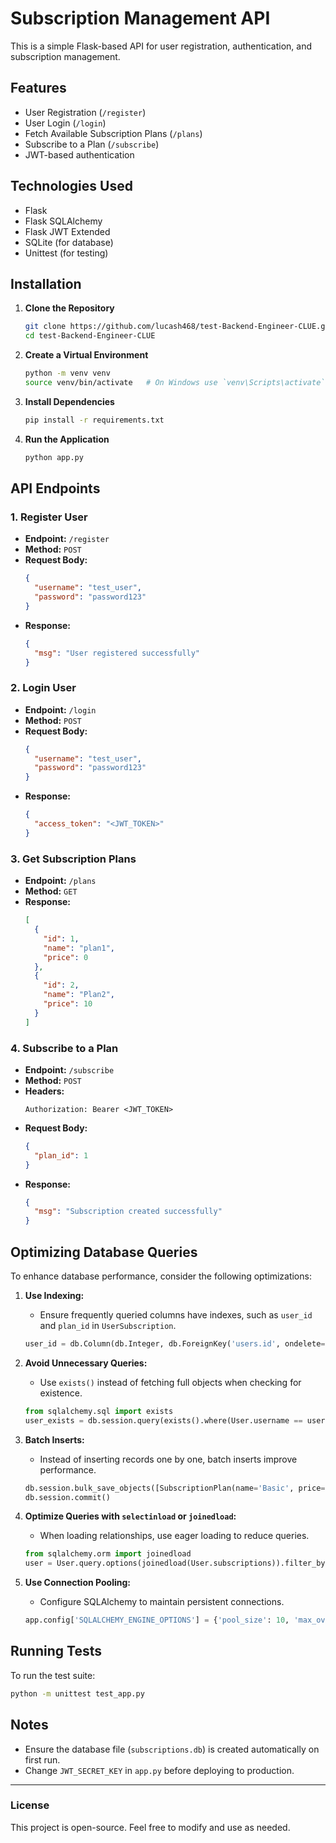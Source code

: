 # Subscription Management API

This is a simple Flask-based API for user registration, authentication, and subscription management.

## Features
- User Registration (`/register`)
- User Login (`/login`)
- Fetch Available Subscription Plans (`/plans`)
- Subscribe to a Plan (`/subscribe`)
- JWT-based authentication

## Technologies Used
- Flask
- Flask SQLAlchemy
- Flask JWT Extended
- SQLite (for database)
- Unittest (for testing)

## Installation

1. **Clone the Repository**
   ```sh
   git clone https://github.com/lucash468/test-Backend-Engineer-CLUE.git
   cd test-Backend-Engineer-CLUE
   ```

2. **Create a Virtual Environment**
   ```sh
   python -m venv venv
   source venv/bin/activate   # On Windows use `venv\Scripts\activate`
   ```

3. **Install Dependencies**
   ```sh
   pip install -r requirements.txt
   ```

4. **Run the Application**
   ```sh
   python app.py
   ```

## API Endpoints

### 1. Register User
- **Endpoint:** `/register`
- **Method:** `POST`
- **Request Body:**
  ```json
  {
    "username": "test_user",
    "password": "password123"
  }
  ```
- **Response:**
  ```json
  {
    "msg": "User registered successfully"
  }
  ```

### 2. Login User
- **Endpoint:** `/login`
- **Method:** `POST`
- **Request Body:**
  ```json
  {
    "username": "test_user",
    "password": "password123"
  }
  ```
- **Response:**
  ```json
  {
    "access_token": "<JWT_TOKEN>"
  }
  ```

### 3. Get Subscription Plans
- **Endpoint:** `/plans`
- **Method:** `GET`
- **Response:**
  ```json
  [
    {
      "id": 1,
      "name": "plan1",
      "price": 0
    },
    {
      "id": 2,
      "name": "Plan2",
      "price": 10
    }
  ]
  ```

### 4. Subscribe to a Plan
- **Endpoint:** `/subscribe`
- **Method:** `POST`
- **Headers:**
  ```
  Authorization: Bearer <JWT_TOKEN>
  ```
- **Request Body:**
  ```json
  {
    "plan_id": 1
  }
  ```
- **Response:**
  ```json
  {
    "msg": "Subscription created successfully"
  }
  ```

## Optimizing Database Queries
To enhance database performance, consider the following optimizations:

1. **Use Indexing:**
   - Ensure frequently queried columns have indexes, such as `user_id` and `plan_id` in `UserSubscription`.
   ```python
   user_id = db.Column(db.Integer, db.ForeignKey('users.id', ondelete="CASCADE"), nullable=False, index=True)
   ```

2. **Avoid Unnecessary Queries:**
   - Use `exists()` instead of fetching full objects when checking for existence.
   ```python
   from sqlalchemy.sql import exists
   user_exists = db.session.query(exists().where(User.username == username)).scalar()
   ```

3. **Batch Inserts:**
   - Instead of inserting records one by one, batch inserts improve performance.
   ```python
   db.session.bulk_save_objects([SubscriptionPlan(name='Basic', price=5), SubscriptionPlan(name='Premium', price=15)])
   db.session.commit()
   ```

4. **Optimize Queries with `selectinload` or `joinedload`:**
   - When loading relationships, use eager loading to reduce queries.
   ```python
   from sqlalchemy.orm import joinedload
   user = User.query.options(joinedload(User.subscriptions)).filter_by(id=user_id).first()
   ```

5. **Use Connection Pooling:**
   - Configure SQLAlchemy to maintain persistent connections.
   ```python
   app.config['SQLALCHEMY_ENGINE_OPTIONS'] = {'pool_size': 10, 'max_overflow': 20}
   ```

## Running Tests
To run the test suite:
```sh
python -m unittest test_app.py
```

## Notes
- Ensure the database file (`subscriptions.db`) is created automatically on first run.
- Change `JWT_SECRET_KEY` in `app.py` before deploying to production.

---

### License
This project is open-source. Feel free to modify and use as needed.

